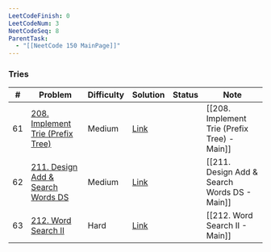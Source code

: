 ```yaml
---
LeetCodeFinish: 0
LeetCodeNum: 3
NeetCodeSeq: 8
ParentTask:
  - "[[NeetCode 150 MainPage]]"
---
```


### Tries

| #   | Problem                                                                                                                    | Difficulty | Solution                                                                         | Status | Note                                         |
| --- | -------------------------------------------------------------------------------------------------------------------------- | ---------- | -------------------------------------------------------------------------------- | ------ | -------------------------------------------- |
| 61  | [208. Implement Trie (Prefix Tree)](https://leetcode.com/problems/implement-trie-prefix-tree/)                             | Medium     | [Link](https://neetcode.io/solutions/implement-trie-prefix-tree)                 |        | [[208. Implement Trie (Prefix Tree) - Main]] |
| 62  | [211. Design Add & Search Words DS](https://leetcode.com/problems/design-add-and-search-words-data-structure/description/) | Medium     | [Link](https://neetcode.io/solutions/design-add-and-search-words-data-structure) |        | [[211. Design Add & Search Words DS - Main]] |
| 63  | [212. Word Search II](https://leetcode.com/problems/word-search-ii/)                                                       | Hard       | [Link](https://neetcode.io/solutions/word-search-ii)                             |        | [[212. Word Search II - Main]]               |
